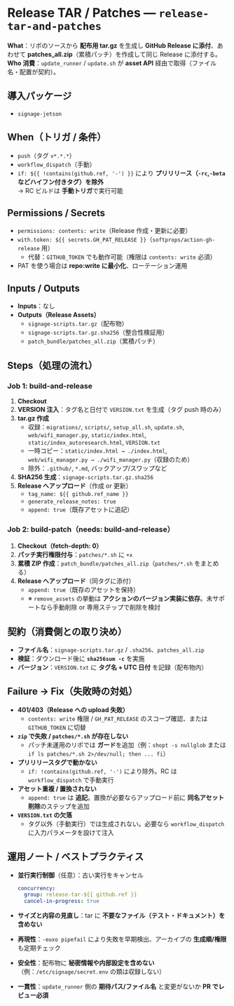 # Release TAR / Patches — `release-tar-and-patches`

**What**：リポのソースから **配布用 tar.gz** を生成し **GitHub Release に添付**、あわせて **patches_all.zip**（累積パッチ）を作成して同じ Release に添付する。  
**Who 消費**：`update_runner` / `update.sh` が **asset API** 経由で取得（ファイル名・配置が契約）。

## **導入パッケージ**

- `signage-jetson`

## **When（トリガ / 条件）**

- `push`（タグ `v*.*.*`）  
- `workflow_dispatch`（手動）  
- `if: ${{ !contains(github.ref, '-') }}` により **プリリリース（`-rc`,`-beta` などハイフン付きタグ）を除外**  
  → RC ビルドは **手動トリガ**で実行可能

## **Permissions / Secrets**

- `permissions: contents: write`（Release 作成・更新に必要）
- `with.token: ${{ secrets.GH_PAT_RELEASE }}`（`softprops/action-gh-release` 用）  
  - 代替：`GITHUB_TOKEN` でも動作可能（権限は `contents: write` 必須）
- PAT を使う場合は **repo:write に最小化**、ローテーション運用

## **Inputs / Outputs**

- **Inputs**：なし
- **Outputs（Release Assets）**
  - `signage-scripts.tar.gz`（配布物）
  - `signage-scripts.tar.gz.sha256`（整合性検証用）
  - `patch_bundle/patches_all.zip`（累積パッチ）

## **Steps（処理の流れ）**

### **Job 1: build-and-release**

1. **Checkout**
2. **VERSION 注入**：タグ名と日付で `VERSION.txt` を生成（タグ push 時のみ）
3. **tar.gz 作成**  
   - 収録：`migrations/`, `scripts/`, `setup_all.sh`, `update.sh`, `web/wifi_manager.py`, `static/index.html`, `static/index_autoresearch.html`, `VERSION.txt`  
   - 一時コピー：`static/index.html → ./index.html`, `web/wifi_manager.py → ./wifi_manager.py`（収録のため）  
   - 除外：`.github/`, `*.md`, バックアップ/スワップなど
4. **SHA256 生成**：`signage-scripts.tar.gz.sha256`
5. **Release へアップロード**（作成 or 更新）  
   - `tag_name: ${{ github.ref_name }}`  
   - `generate_release_notes: true`  
   - `append: true`（既存アセットに追記）

### **Job 2: build-patch（needs: build-and-release）**

1. **Checkout（fetch-depth: 0）**
2. **パッチ実行権限付与**：`patches/*.sh` に `+x`
3. **累積 ZIP 作成**：`patch_bundle/patches_all.zip`（`patches/*.sh` をまとめる）
4. **Release へアップロード**（同タグに添付）  
   - `append: true`（既存のアセットを保持）  
   - ※ `remove_assets` の挙動は **アクションのバージョン実装に依存**。未サポートなら手動削除 or 専用ステップで削除を検討

## **契約（消費側との取り決め）**

- **ファイル名**：`signage-scripts.tar.gz` / `.sha256`、`patches_all.zip`  
- **検証**：ダウンロード後に **`sha256sum -c`** を実施  
- **バージョン**：`VERSION.txt` に **タグ名 + UTC 日付** を記録（配布物内）

## **Failure → Fix（失敗時の対処）**

- **401/403（Release への upload 失敗）**  
  - `contents: write` 権限 / `GH_PAT_RELEASE` のスコープ確認、または `GITHUB_TOKEN` に切替
- **`zip` で失敗 / `patches/*.sh` が存在しない**  
  - パッチ未運用のリポでは **ガード**を追加（例：`shopt -s nullglob` または `if ls patches/*.sh 2>/dev/null; then ... fi`）
- **プリリリースタグで動かない**  
  - `if: !contains(github.ref, '-')` により除外。RC は `workflow_dispatch` で手動実行
- **アセット重複 / 置換されない**  
  - `append: true` は **追記**。置換が必要ならアップロード前に **同名アセット削除**のステップを追加
- **`VERSION.txt` の欠落**  
  - タグ以外（手動実行）では生成されない。必要なら `workflow_dispatch` に入力パラメータを設けて注入

## **運用ノート / ベストプラクティス**

- **並行実行制御**（任意）：古い実行をキャンセル

  ```yaml
  concurrency:
    group: release-tar-${{ github.ref }}
    cancel-in-progress: true
  ```

- **サイズと内容の見直し**：tar に **不要なファイル（テスト・ドキュメント）を含めない**
- **再現性**：`-euxo pipefail` により失敗を早期検出、アーカイブの **生成順/権限**も定期チェック
- **安全性**：配布物に **秘密情報や内部設定を含めない**（例：`/etc/signage/secret.env` の類は収録しない）
- **一貫性**：`update_runner` 側の **期待パス/ファイル名** と変更がないか **PR でレビュー必須**
